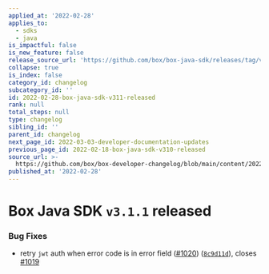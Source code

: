```yaml
---
applied_at: '2022-02-28'
applies_to:
  - sdks
  - java
is_impactful: false
is_new_feature: false
release_source_url: 'https://github.com/box/box-java-sdk/releases/tag/v3.1.1'
collapse: true
is_index: false
category_id: changelog
subcategory_id: ''
id: 2022-02-28-box-java-sdk-v311-released
rank: null
total_steps: null
type: changelog
sibling_id: ''
parent_id: changelog
next_page_id: 2022-03-03-developer-documentation-updates
previous_page_id: 2022-02-18-box-java-sdk-v310-released
source_url: >-
  https://github.com/box/box-developer-changelog/blob/main/content/2022/02-28-box-java-sdk-v311-released.md
published_at: '2022-02-28'
---
```

# Box Java SDK `v3.1.1` released

### Bug Fixes

* retry `jwt` auth when error code is in error field ([#1020][1]) ([`8c9d11d`][2]), closes [#1019][3]

[1]: https://github.com/box/box-java-sdk/issues/1020

[2]: https://github.com/box/box-java-sdk/commit/8c9d11d1b3556552751c9f4ac99a0f7180af97f3

[3]: https://github.com/box/box-java-sdk/issues/1019